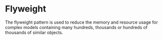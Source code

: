 # Flyweight
The flyweight pattern is used to reduce the memory and resource usage for complex models containing many hundreds, thousands or hundreds of thousands of similar objects.
